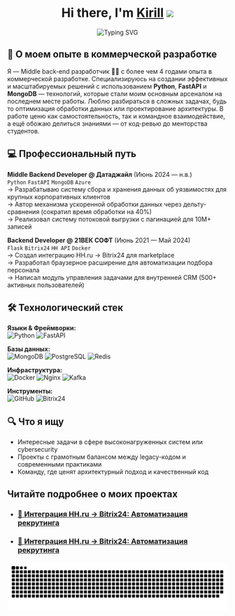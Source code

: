 <h1 align="center">Hi there, I'm <a href="https://t.me/lolipof" target="_blank">Kirill</a> 
<img src="https://github.com/blackcater/blackcater/raw/main/images/Hi.gif" height="32"/></h1>

<p align="center">
  <img src="https://readme-typing-svg.herokuapp.com?font=Fira+Code&pause=1000&color=36BCF7&width=435&lines=Middle+back-end+developer" alt="Typing SVG" />
</p>

## 🚀 О моем опыте в коммерческой разработке
Я — Middle back-end разработчик 🧑‍💻 с более чем 4 годами опыта в коммерческой разработке. Специализируюсь на создании эффективных и масштабируемых решений с использованием **Python**, **FastAPI** и **MongoDB** — технологий, которые стали моим основным арсеналом на последнем месте работы. Люблю разбираться в сложных задачах, будь то оптимизация обработки данных или проектирование архитектуры. В работе ценю как самостоятельность, так и командное взаимодействие, а ещё обожаю делиться знаниями — от код-ревью до менторства студентов.

## 💻 Профессиональный путь

**Middle Backend Developer @ Датаджайл** (Июнь 2024 — н.в.)  
`Python` `FastAPI` `MongoDB` `Azure`  
→ Разрабатываю систему сбора и хранения данных об уязвимостях для крупных корпоративных клиентов  
→ Автор механизма ускоренной обработки данных через дельту-сравнения (сократил время обработки на 40%)  
→ Реализовал систему потоковой выгрузки с пагинацией для 10M+ записей  

**Backend Developer @ 21ВЕК СОФТ** (Июнь 2021 — Май 2024)  
`Flask` `Bitrix24` `HH API` `Docker`  
→ Создал интеграцию HH.ru → Bitrix24 для marketplace  
→ Разработал браузерное расширение для автоматизации подбора персонала  
→ Написал модуль управления задачами для внутренней CRM (500+ активных пользователей)  

## 🛠️ Технологический стек

**Языки & Фреймворки:**  
![Python](https://img.shields.io/badge/Python-3776AB?logo=python&logoColor=white)
![FastAPI](https://img.shields.io/badge/FastAPI-009688?logo=fastapi&logoColor=white)

**Базы данных:**  
![MongoDB](https://img.shields.io/badge/MongoDB-47A248?logo=mongodb&logoColor=white)
![PostgreSQL](https://img.shields.io/badge/PostgreSQL-4169E1?logo=postgresql&logoColor=white)
![Redis](https://img.shields.io/badge/Redis-DC382D?logo=redis&logoColor=white)

**Инфраструктура:**  
![Docker](https://img.shields.io/badge/Docker-2496ED?logo=docker&logoColor=white)
![Nginx](https://img.shields.io/badge/NGINX-009639?logo=nginx&logoColor=white)
![Kafka](https://img.shields.io/badge/Kafka-231F20?logo=apachekafka&logoColor=white)

**Инструменты:**  
![GitHub](https://img.shields.io/badge/GitHub-181717?logo=github&logoColor=white)
![Bitrix24](https://img.shields.io/badge/Bitrix24-00A2FF?logo=bitrix&logoColor=white)


## 🔍 Что я ищу

- Интересные задачи в сфере высоконагруженных систем или cybersecurity
- Проекты с грамотным балансом между legacy-кодом и современными практиками
- Команду, где ценят архитектурный подход и качественный код


## Читайте подробнее о моих проектах
  - ### <a href="https://github.com/tyrypic/integration-headhunter/tree/main">🔄 Интеграция HH.ru → Bitrix24: Автоматизация рекрутинга</a>
  - ### [🔄 Интеграция HH.ru → Bitrix24: Автоматизация рекрутинга](https://github.com/tyrypic/hh_extension)


<picture>
  <source
    media="(prefers-color-scheme: dark)"
    srcset="https://raw.githubusercontent.com/platane/snk/output/github-contribution-grid-snake-dark.svg"
  />
  <source
    media="(prefers-color-scheme: light)"
    srcset="https://raw.githubusercontent.com/platane/snk/output/github-contribution-grid-snake.svg"
  />
  <img
    alt="github contribution grid snake animation"
    src="https://raw.githubusercontent.com/platane/snk/output/github-contribution-grid-snake.svg"
  />
</picture>
